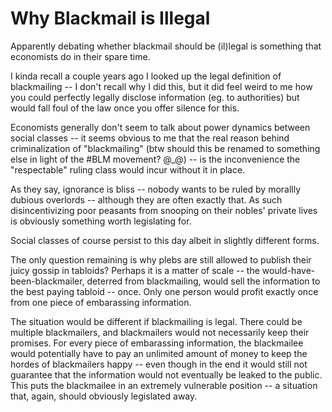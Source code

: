 # Why Blackmail is Illegal

Apparently debating whether blackmail should be (il)legal is something that economists do in their spare time.

I kinda recall a couple years ago I looked up the legal definition of blackmailing -- I don't recall why I did this, but it did feel weird to me how you could perfectly legally disclose information (eg. to authorities) but would fall foul of the law once you offer silence for this.

Economists generally don't seem to talk about power dynamics between social classes -- it seems obvious to me that the real reason behind criminalization of "blackmailing" (btw should this be renamed to something else in light of the #BLM movement? @\_@) -- is the inconvenience the "respectable" ruling class would incur without it in place.

As they say, ignorance is bliss -- nobody wants to be ruled by morallly dubious overlords -- although they are often exactly that. As such disincentivizing poor peasants from snooping on their nobles' private lives is obviously something worth legislating for.

Social classes of course persist to this day albeit in slightly different forms.

The only question remaining is why plebs are still allowed to publish their juicy gossip in tabloids? Perhaps it is a matter of scale -- the would-have-been-blackmailer, deterred from blackmailing, would sell the information to the best paying tabloid -- once. Only one person would profit exactly once from one piece of embarassing information.

The situation would be different if blackmailing is legal. There could be multiple blackmailers, and blackmailers would not necessarily keep their promises. For every piece of embarassing information, the blackmailee would potentially have to pay an unlimited amount of money to keep the hordes of blackmailers happy -- even though in the end it would still not guarantee that the information would not eventually be leaked to the public. This puts the blackmailee in an extremely vulnerable position -- a situation that, again, should obviously legislated away.


